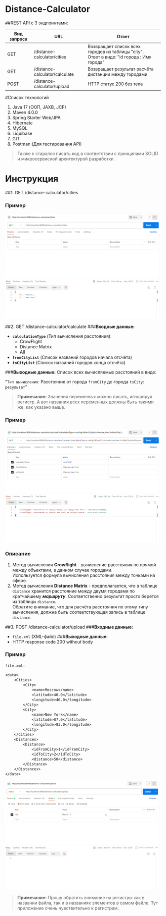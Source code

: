 # Distance-Calculator

##REST API с 3 эндпоинтами:

| Вид запроса | URL                            | Ответ                                                                                        |
|-------------|--------------------------------|----------------------------------------------------------------------------------------------|
| GET         | /distance-calculator/cities    | Возвращает список всех городов из таблицы "city".<br/>Ответ в виде: "id города : Имя города" |
| GET         | /distance-calculator/calculate | Возвращает результат расчёта дистанции между городами                                        |
| POST        | /distance-calculator/upload    | HTTP статус 200 без тела                                                                     |

#Список технологий
1. Java 17 (ООП, JAXB, JCF)
2. Maven 4.0.0
3. Spring Starter Web/JPA
4. Hibernate
5. MySQL
6. Liquibase
7. GIT
8. Postman (Для тестирования API)

> Также я старался писать код в соответствии с принципами SOLID и микросервисной архитектурой разработки.

# Инструкция
##1. GET /distance-calculator/cities
### Пример
![img.png](img.png)

##2. GET /distance-calculator/calculate
###**Входные данные:**
* **`calculationType`** (Тип вычисления расстояния): 
  * CrowFlight
  * Distance Matrix
  * All
* **`fromCityList`** (Список названий городов начала отсчёта)
* **`toCityList`** (Список названий городов конца отсчёта)

###**Выходные данные:**
Список всех вычисляемых расстояний в виде:

"`Тип вычисления`: Расстояние от города `fromCity` до города `toCity`: `результат`"
>**Примечание:**
> Значения переменных можно писать, игнорируя регистр.
> А вот названия всех переменных должны быть такими же, как указано выше.

### Пример
![img_4.png](img_4.png)

### Описание 
1. Метод вычисления **Crowflight** - вычисление расстояния по прямой между объектами, в данном случае городами. <br>
   Используется формула вычисления расстояния между точками на сфере.
2. Метод вычисления **Distance Matrix** - предполагается, что в таблице `distance` хранится расстояние между двумя городами по кратчайшему ***маршруту***. Соответственно результат просто берётся из таблицы `distance`. <br>
   Обратите внимание, что для расчёта расстояния по этому типу вычисления, должна быть соответствующая запись в таблице `distance`.

##3. POST /distance-calculator/upload
###**Входные данные:**
* `file.xml` (XML-файл)
###**Выходные данные:**
* HTTP response code 200 without body

### **Пример**
`file.xml:`
~~~
<data>
    <Cities>
        <City>
            <name>Moscow</name>
            <latitude>46.0</latitude>
            <longitude>46.0</longitude>
        </City>
        <City>
            <name>New York</name>
            <latitude>87.0</latitude>
            <longitude>83.0</longitude>
        </City>
    </Cities>
    <Distances>
        <Distance>
            <idFromCity>1</idFromCity>
            <idToCity>2</idToCity>
            <distance>50</distance>
        </Distance>
    </Distances>
</data>
~~~
![img_1.png](img_1.png)
>**Примечание:**
> Прошу обратить внимание на регистры как в названии файла, так и в названиях элементов в самом файле. 
> Тут приложение очень чувствительно к регистрам.


